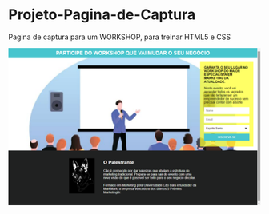 # Projeto-Pagina-de-Captura
<div>
  <p>
    Pagina de captura para um WORKSHOP, para treinar HTML5 e CSS
  </p></div>
  
  ![Screenshot](pagina.png)
